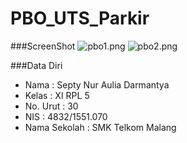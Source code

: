 # PBO_UTS_Parkir

###ScreenShot
![pbo1.png](https://s14.postimg.org/rnl5pqvtd/pbo1.png)
![pbo2.png](https://s1.postimg.org/p0gp7tob3/pbo2.png)

###Data Diri
- Nama : Septy Nur Aulia Darmantya
- Kelas : XI RPL 5
- No. Urut : 30
- NIS : 4832/1551.070
- Nama Sekolah : SMK Telkom Malang
